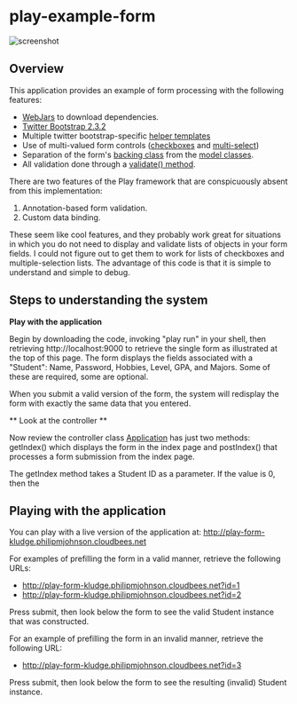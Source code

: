 play-example-form
=================

![screenshot](https://raw.github.com/ics-software-engineering/play-example-form/master/doc/play-example-form-homepage.png)


Overview
--------

This application provides an example of form processing with the following features:

  * [WebJars](http://www.webjars.org/) to download dependencies.
  * [Twitter Bootstrap 2.3.2](http://getbootstrap.com/2.3.2/)
  * Multiple twitter bootstrap-specific [helper templates](https://github.com/ics-software-engineering/play-example-form/tree/master/app/views/bootstrap)
  * Use of multi-valued form controls ([checkboxes](https://github.com/ics-software-engineering/play-example-form/blob/master/app/views/bootstrap/checkboxes.scala.html) and [multi-select](https://github.com/ics-software-engineering/play-example-form/blob/master/app/views/bootstrap/select.scala.html))
  * Separation of the form's [backing class](https://github.com/ics-software-engineering/play-example-form/blob/master/app/assemblies/StudentFormData.java) from the [model classes](https://github.com/ics-software-engineering/play-example-form/tree/master/app/models).
  * All validation done through a [validate() method](https://github.com/ics-software-engineering/play-example-form/blob/master/app/assemblies/Student.java#L46-97).
    
There are two features of the Play framework that are conspicuously absent from this implementation:
  1. Annotation-based form validation.
  2. Custom data binding.

These seem like cool features, and they probably work great for situations in which you do not need
to display and validate lists of objects in your form fields. I could not figure out to get them to 
work for lists of checkboxes and multiple-selection lists.  The advantage of this code is that it is
simple to understand and simple to debug.  

Steps to understanding the system
---------------------------------

**Play with the application**

Begin by downloading the code, invoking "play run" in your shell, then retrieving http://localhost:9000 
to retrieve the single form as illustrated at the top of this page. The form displays the fields
associated with a "Student":  Name, Password, Hobbies, Level, GPA, and Majors.  Some of these
are required, some are optional. 

When you submit a valid version of the form, the system will redisplay the form with exactly the 
same data that you entered. 

** Look at the controller **

Now review the controller class [Application](https://github.com/ics-software-engineering/play-example-form/blob/master/app/controllers/Application.java)
has just two methods: getIndex() which displays the form in the index page and postIndex() that processes a form submission
from the index page. 

The getIndex method takes a Student ID as a parameter. If the value is 0, then the 
        
Playing with the application
----------------------------

You can play with a live version of the application at: http://play-form-kludge.philipmjohnson.cloudbees.net

For examples of prefilling the form in a valid manner, retrieve the following URLs:

  * http://play-form-kludge.philipmjohnson.cloudbees.net?id=1
  * http://play-form-kludge.philipmjohnson.cloudbees.net?id=2

Press submit, then look below the form to see the valid Student instance that was constructed.

For an example of prefilling the form in an invalid manner, retrieve the following URL:

  * http://play-form-kludge.philipmjohnson.cloudbees.net?id=3

Press submit, then look below the form to see the resulting (invalid) Student instance.
    








